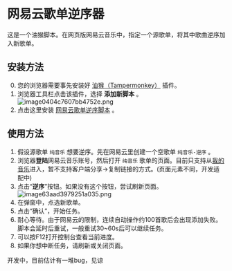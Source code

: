 # 网易云歌单逆序器

这是一个油猴脚本。在网页版网易云音乐中，指定一个源歌单，将其中歌曲逆序加入新歌单。

## 安装方法

0. 您的浏览器需要事先安装好 [油猴（Tampermonkey）](https://www.tampermonkey.net/index.php) 插件。
1. 浏览器工具栏点击该插件，选择 **添加新脚本** 。
![image0404c7607bb4752e.png](https://tupian.li/images/2022/07/24/image0404c7607bb4752e.png)
2. 点击这里安装 [网易云歌单逆序脚本](https://github.com/hiroi-sora/NeteaseCloudMusic-SongList-Reverse/raw/main/%E7%BD%91%E6%98%93%E4%BA%91%E6%AD%8C%E5%8D%95%E9%80%86%E5%BA%8F.user.js) 。

## 使用方法

1. 假设源歌单 `纯音乐` 想要逆序。先在网易云里创建一个空歌单 `纯音乐-逆序` 。
2. 浏览器**登陆**网易云音乐账号，然后打开 `纯音乐` 歌单的页面。目前只支持从[我的音乐](https://music.163.com/#/my/m/music)进入，暂不支持客户端分享→复制链接的方式。(页面元素不同，开发适配中)
3. 点击“**逆序**”按钮。如果没有这个按钮，尝试刷新页面。
![image63aad3979251a035.png](https://tupian.li/images/2022/07/24/image63aad3979251a035.png)
5. 在弹窗中，点选新歌单。
6. 点击“确认”，开始任务。
7. 耐心等待。由于网易云的限制，连续自动操作约100首歌后会出现添加失败。脚本会延时后重试，一般重试30~60s后可以继续任务。
8. 可以按F12打开控制台查看当前进度。
9. 如果你想中断任务，请刷新或关闭页面。


开发中，目前估计有一堆bug，见谅